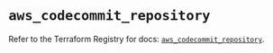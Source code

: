 # `aws_codecommit_repository`

Refer to the Terraform Registry for docs: [`aws_codecommit_repository`](https://registry.terraform.io/providers/hashicorp/aws/5.79.0/docs/resources/codecommit_repository).
